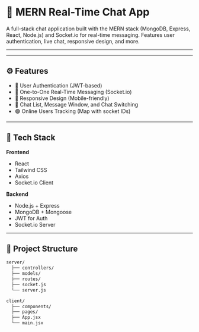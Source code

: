 # 💬 MERN Real-Time Chat App

A full-stack chat application built with the MERN stack (MongoDB, Express, React, Node.js) and Socket.io for real-time messaging. Features user authentication, live chat, responsive design, and more.

---


---

## ⚙️ Features

- 🔐 User Authentication (JWT-based)
- 💬 One-to-One Real-Time Messaging (Socket.io)
- 📱 Responsive Design (Mobile-friendly)
- 🧭 Chat List, Message Window, and Chat Switching
- 🟢 Online Users Tracking (Map with socket IDs)

---

## 🧰 Tech Stack

**Frontend**  
- React
- Tailwind CSS  
- Axios  
- Socket.io Client

**Backend**  
- Node.js + Express  
- MongoDB + Mongoose  
- JWT for Auth  
- Socket.io Server

---

## 📁 Project Structure

```bash
server/
  ├── controllers/
  ├── models/
  ├── routes/
  ├── socket.js
  └── server.js

client/
  ├── components/
  ├── pages/
  ├── App.jsx
  └── main.jsx
